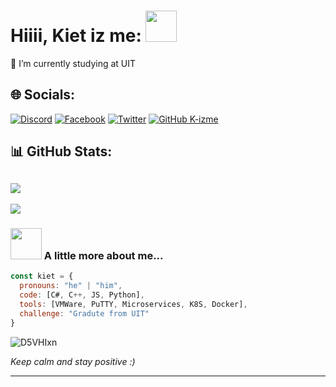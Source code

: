 # Hiiii, Kiet iz me: <img src="https://media.giphy.com/media/mGcNjsfWAjY5AEZNw6/giphy.gif" width="50"></h2>
🔭 I’m currently studying at UIT<br>


## 🌐 Socials:
[![Discord](https://img.shields.io/badge/Discord-%237289DA.svg?logo=discord&logoColor=white)](https://discord.gg/428557644777914368)
[![Facebook](https://img.shields.io/badge/Facebook-%231877F2.svg?logo=Facebook&logoColor=white)](https://facebook.com/fb.com/kiet.ngotuan.124/) [![Twitter](https://img.shields.io/badge/Twitter-%231DA1F2.svg?logo=Twitter&logoColor=white)](https://twitter.com/https://twitter.com/NgTunKi00439010) 
[![GitHub K-izme](https://img.shields.io/github/followers/K-izme?label=follow&style=social)](https://github.com/K-izme)

## 📊 GitHub Stats:
![](https://github-readme-stats.vercel.app/api?username=K-izme&theme=radical&hide_border=false&include_all_commits=false&count_private=true)<br/>
---
[![](https://visitcount.itsvg.in/api?id=K-izme&icon=5&color=1)](https://visitcount.itsvg.in)



### <img src="https://media.giphy.com/media/VgCDAzcKvsR6OM0uWg/giphy.gif" width="50"> A little more about me...  

```javascript
const kiet = {
  pronouns: "he" | "him",
  code: [C#, C++, JS, Python],
  tools: [VMWare, PuTTY, Microservices, K8S, Docker],
  challenge: "Gradute from UIT"
}
```

![D5VHIxn](https://user-images.githubusercontent.com/91515708/231833603-615464bf-0b84-48b4-a176-184a398faf3e.gif)


<em><b></b> Keep calm and stay positive</b> :)</em>

---


